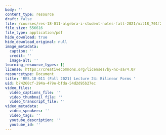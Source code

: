```yaml
---
body: ''
content_type: resource
draft: false
file: /courses/res-18-011-algebra-i-student-notes-fall-2021/mit18_701f21_lec24.pdf
file_size: 556616
file_type: application/pdf
hide_download: true
hide_download_original: null
image_metadata:
  caption: ''
  credit: ''
  image-alt: ''
learning_resource_types: []
license: https://creativecommons.org/licenses/by-nc-sa/4.0/
resourcetype: Document
title: 'RES.18-011 (Fall 2021) Lecture 24: Bilinear Forms '
uid: b74260cf-294a-479e-bfda-54d2d95b27ec
video_files:
  video_captions_file: ''
  video_thumbnail_file: ''
  video_transcript_file: ''
video_metadata:
  video_speakers: ''
  video_tags: ''
  youtube_description: ''
  youtube_id: ''
---
```

